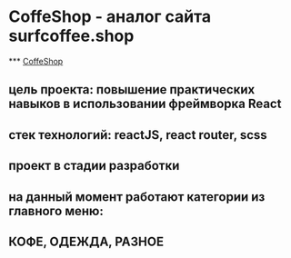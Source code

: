 # CoffeShop - аналог сайта surfcoffee.shop 
*** [CoffeShop](https://665fe87dcab856a74c5f5454--bespoke-moxie-7cc7f0.netlify.app/)
## цель проекта: повышение практических навыков в использовании фреймворка React
## стек технологий: reactJS, react router, scss
## проект в стадии разработки 
## на данный момент работают категории из главного меню:
## КОФЕ, ОДЕЖДА, РАЗНОЕ
